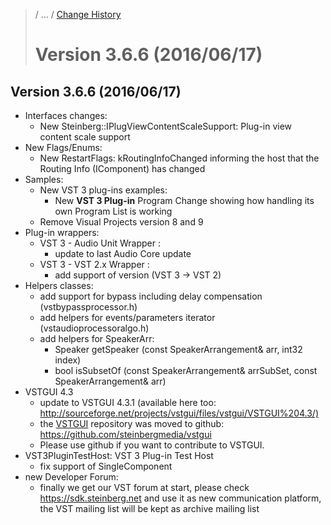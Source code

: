 >/ ... / [Change History](../Index.md)
>
># Version 3.6.6 (2016/06/17)

## Version 3.6.6 (2016/06/17)

- Interfaces changes:
    - New Steinberg::IPlugViewContentScaleSupport: Plug-in view content scale support
- New Flags/Enums:
    - New RestartFlags: kRoutingInfoChanged informing the host that the Routing Info (IComponent) has changed
- Samples:
    - New VST 3 plug-ins examples:
        - New **VST 3 Plug-in** Program Change showing how handling its own Program List is working
    - Remove Visual Projects version 8 and 9
- Plug-in wrappers:
    - VST 3 - Audio Unit Wrapper :
        - update to last Audio Core update
    - VST 3 - VST 2.x Wrapper :
        - add support of version (VST 3 -> VST 2)
- Helpers classes:
    - add support for bypass including delay compensation (vstbypassprocessor.h)
    - add helpers for events/parameters iterator (vstaudioprocessoralgo.h)
    - add helpers for SpeakerArr:
        - Speaker getSpeaker (const SpeakerArrangement& arr, int32 index)
        - bool isSubsetOf (const SpeakerArrangement& arrSubSet, const SpeakerArrangement& arr)
- VSTGUI 4.3
    - update to VSTGUI 4.3.1 (available here too: <http://sourceforge.net/projects/vstgui/files/vstgui/VSTGUI%204.3/)>
    - the [VSTGUI](../../../What+is+the+VST+3+SDK/VSTGUI.md) repository was moved to github: <https://github.com/steinbergmedia/vstgui>
    - Please use github if you want to contribute to VSTGUI.
- VST3PluginTestHost: VST 3 Plug-in Test Host
    - fix support of SingleComponent
- new Developer Forum:
    - finally we get our VST forum at start, please check <https://sdk.steinberg.net> and use it as new communication platform, the VST mailing list will be kept as archive mailing list
